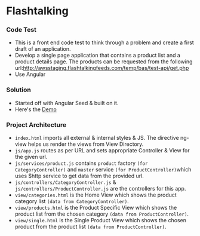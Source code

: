 # Flashtalking

### Code Test
- This is a front end code test to think through a problem and create a first draft of an application.
- Develop a single page application that contains a product list and a product details page. The products can be requested from the following url:http://awsstaging.flashtalkingfeeds.com/temp/bas/test-api/get.php 
- Use Angular

### Solution
- Started off with Angular Seed & built on it.
- Here's the [Demo](http://rshandy.github.io/Flashtalking)

### Project Architecture
  - `index.html` imports all external & internal styles & JS. The directive ng-view helps us render the views from View Directory.
  - `js/app.js` routes as per URL and sets appropriate Controller & View for the given url.
  - `js/services/product.js` contains `product` factory `(for CategoryController)` and `master` service `(for ProductController)`which uses $http service to get data from the provided url. 
  - `js/controllers/CategoryController.js` & `js/controllers/ProductController.js` are the controllers for this app.
  - `view/categories.html` is the Home View which shows the product category list `(data from CategoryController)`. 
  - `view/products.html` is the Product Specific View which shows the product list from the chosen category `(data from ProductController)`.
  - `view/single.html` is the Single Product View which shows the chosen product from the product list `(data from ProductController)`.
